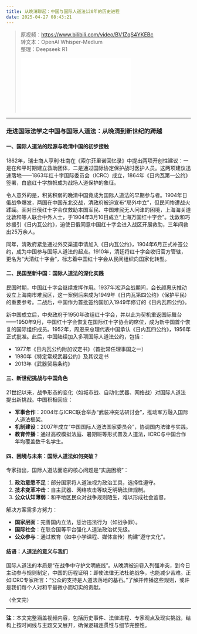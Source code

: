 ```yaml
---
title: 从晚清聊起：中国与国际人道法120年的历史进程
date: 2025-04-27 08:43:21
---
```


> 原视频：https://www.bilibili.com/video/BV1ZqS4YKEBc<br>转文本：OpenAI Whisper-Medium<br>整理：Deepseek R1
>
> <iframe src="//player.bilibili.com/player.html?bvid=BV1ZqS4YKEBc&autoplay=0" scrolling="no" border="0" frameborder="no" framespacing="0" allowfullscreen="true"></iframe>

---

### 走进国际法学之中国与国际人道法：从晚清到新世纪的跨越  

#### **一、国际人道法的起源与晚清中国的初步接触**  
1862年，瑞士商人亨利·杜南在《索尔菲里诺回忆录》中提出两项开创性建议：一是在和平时期建立救助团体，二是通过国际协定保护战时医护人员。这两项建议迅速落地——1863年红十字国际委员会（ICRC）成立，1864年《日内瓦第一公约》签署，白底红十字旗帜成为战场人道保护的象征。  

令人意外的是，积贫积弱的晚清中国竟成为国际人道法的早期参与者。1904年日俄战争爆发，两国在中国东北交战，清政府被迫宣布“局外中立”，但民间惨遭战火蹂躏。面对日俄红十字会仅救助本国军民、中国难民无人问津的困境，上海海关道沈敦和等人联合中外人士，于1904年3月10日成立“上海万国红十字会”。沈敦和巧妙援引《日内瓦公约》，迫使日俄同意中国红十字会进入战区开展救助，三年间救出25万余人。  

同年，清政府紧急通过外交渠道申请加入《日内瓦公约》，1904年6月正式补签公约，成为中国参与国际人道法的起点。1910年，清廷将红十字会收归官方管辖，更名为“大清红十字会”，标志着中国红十字会从民间组织向国家化转型。  

#### **二、民国至新中国：国际人道法的深化实践**  
民国时期，中国红十字会继续发挥作用。1937年淞沪会战期间，会长颜惠庆推动设立上海南市难民区，这一案例后来成为1949年《日内瓦第四公约》（保护平民）的重要参考。二战后，中国作为首批签约国加入1949年修订的《日内瓦四公约》。  

新中国成立后，中央政府于1950年改组红十字会，并以此为契机重返国际舞台——1950年9月，中国红十字会恢复在国际红十字协会的席位，成为新中国首个恢复的国际组织成员。1952年，周恩来总理代表中国承认《日内瓦四公约》，1956年正式批准。此后，中国陆续加入多项国际人道法公约，包括：  
- 1977年《日内瓦公约附加议定书》（首批常任理事国之一）  
- 1980年《特定常规武器公约》及其议定书  
- 2013年《武器贸易条约》  

#### **三、新世纪挑战与中国角色**  
21世纪以来，战争形态的变化（如城市战、自动化武器、网络战）对国际人道法提出新挑战。中国积极回应：  
- **军事合作**：2004年与ICRC联合举办“武装冲突法研讨会”，推动军方融入国际人道法框架。  
- **机制建设**：2007年成立“中国国际人道法国家委员会”，协调国内法律与实践。  
- **教育传播**：通过高校模拟法庭、暑期班等形式普及人道法，ICRC与中国合作年均覆盖数千名学生。  

#### **四、困境与未来：国际人道法如何突破？**  
专家指出，国际人道法面临的核心问题是“实施困境”：  
1. **政治意愿不足**：部分国家将人道法视为政治工具，选择性遵守。  
2. **技术变革冲击**：自主武器、网络攻击等缺乏明确法律规制。  
3. **公众认知薄弱**：和平地区民众对战争规则陌生，难以形成社会监督。  

解决方案需多方努力：  
- **国家层面**：完善国内立法，惩治违法行为（如战争罪）。  
- **国际社会**：在联合国等平台强化人道法政治优先级。  
- **公众参与**：通过教育（如中小学课程、媒体宣传）构建“遵守文化”。  

#### **结语：人道法的意义与我们**  
国际人道法的本质是“在战争中守护文明底线”。从晚清被迫卷入列强冲突，到今日主动参与规则制定，中国的历程证明：即使法律无法杜绝战争，也能减少苦难。正如ICRC专家所言：“公众的支持是人道法落地的基石。”了解并传播这些规则，或许是我们每个人对和平最微小而切实的贡献。  

（全文完）  

---  
**注**：本文完整涵盖视频内容，包括历史事件、法律进程、专家观点及现实挑战，结构上按时间线与主题交叉展开，确保逻辑连贯性与细节完整性。